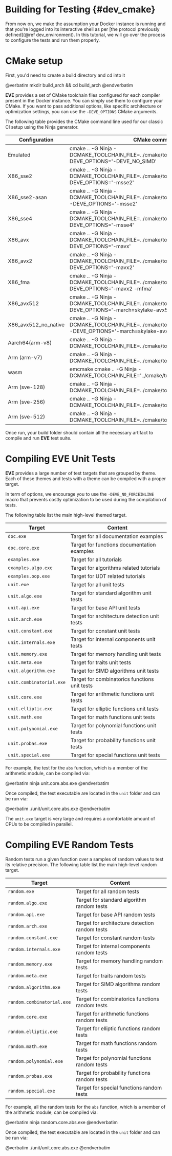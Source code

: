 Building for Testing {#dev_cmake}
====================

From now on, we make the assumption your Docker instance is running and that you're logged into
its interactive shell as per [the protocol previously defined](@ref dev_environment).
In this tutorial, we will go over the process to configure the tests and run them properly.

# CMake setup

First, you'd need to create a build directory and cd into it

@verbatim
mkdir build_arch && cd build_arch
@endverbatim

**EVE** provides a set of CMake toolchain files configured for each compiler present in the Docker
instance. You can simply use them to configure your CMake. If you want to pass additional options,
like specific architecture or optimization settings, you can use the `-DEVE_OPTIONS` CMake arguments.

The following table provides the CMake command line used for our classic CI setup using the Ninja
generator.

| Configuration        | CMake command                                                                                                           |
|----------------------|-------------------------------------------------------------------------------------------------------------------------|
| Emulated             | cmake .. -G Ninja -DCMAKE_TOOLCHAIN_FILE=../cmake/toolchain/clang.x86.cmake -DEVE_OPTIONS='-DEVE_NO_SIMD'               |
| X86_sse2             | cmake .. -G Ninja -DCMAKE_TOOLCHAIN_FILE=../cmake/toolchain/clang.x86.cmake -DEVE_OPTIONS='-msse2'                      |
| X86_sse2-asan        | cmake .. -G Ninja -DCMAKE_TOOLCHAIN_FILE=../cmake/toolchain/clang.x86.asan.cmake -DEVE_OPTIONS='-msse2'                 |
| X86_sse4             | cmake .. -G Ninja -DCMAKE_TOOLCHAIN_FILE=../cmake/toolchain/clang.x86.cmake  -DEVE_OPTIONS='-msse4'                     |
| X86_avx              | cmake .. -G Ninja -DCMAKE_TOOLCHAIN_FILE=../cmake/toolchain/clang.x86.cmake  -DEVE_OPTIONS='-mavx'                      |
| X86_avx2             | cmake .. -G Ninja -DCMAKE_TOOLCHAIN_FILE=../cmake/toolchain/clang.x86.cmake  -DEVE_OPTIONS='-mavx2'                     |
| X86_fma              | cmake .. -G Ninja -DCMAKE_TOOLCHAIN_FILE=../cmake/toolchain/clang.x86.cmake  -DEVE_OPTIONS='-mavx2 -mfma'               |
| X86_avx512           | cmake .. -G Ninja -DCMAKE_TOOLCHAIN_FILE=../cmake/toolchain/clang.x86.cmake  -DEVE_OPTIONS='-march=skylake-avx512'      |
| X86_avx512_no_native | cmake .. -G Ninja -DCMAKE_TOOLCHAIN_FILE=../cmake/toolchain/clang.x86_sde.cmake  -DEVE_OPTIONS='-march=skylake-avx512'  |
| Aarch64(arm-v8)      | cmake .. -G Ninja -DCMAKE_TOOLCHAIN_FILE=../cmake/toolchain/clang.aarch64.cmake                                           |
| Arm (arm-v7)         | cmake .. -G Ninja -DCMAKE_TOOLCHAIN_FILE=../cmake/toolchain/clang.arm.cmake                                               |
| wasm                 | emcmake cmake .. -G Ninja  -DCMAKE_TOOLCHAIN_FILE='../cmake/toolchain/emcc.cmake'                                       |
| Arm (sve-128)        | cmake .. -G Ninja -DCMAKE_TOOLCHAIN_FILE=../cmake/toolchain/gcc.sve128.cmake                                            |
| Arm (sve-256)        | cmake .. -G Ninja -DCMAKE_TOOLCHAIN_FILE=../cmake/toolchain/gcc.sve256.cmake                                            |
| Arm (sve-512)        | cmake .. -G Ninja -DCMAKE_TOOLCHAIN_FILE=../cmake/toolchain/gcc.sve512.cmake                                            |

Once run, your build folder should contain all the necessary artifact to compile and run **EVE**
test suite.

# Compiling EVE Unit Tests

**EVE** provides a large number of test targets that are grouped by theme. Each of these themes
and tests with a theme can be compiled with a proper target.

In term of options, we encourage you to use the `-DEVE_NO_FORCEINLINE` macro that prevents
costly optimization to be used during the compilation of tests.

The following table list the main high-level themed target.

| Target                   | Content                                       |
|--------------------------|-----------------------------------------------|
| `doc.exe`                | Target for all documentation examples         |
| `doc.core.exe`           | Target for functions documentation examples   |
| `examples.exe`           | Target for all tutorials                      |
| `examples.algo.exe`      | Target for algorithms related tutorials       |
| `examples.oop.exe`       | Target for UDT related tutorials              |
| `unit.exe`               | Target for all unit tests                     |
| `unit.algo.exe`          | Target for standard algorithm unit tests      |
| `unit.api.exe`           | Target for base API unit tests                |
| `unit.arch.exe`          | Target for architecture detection unit tests  |
| `unit.constant.exe`      | Target for constant unit tests                |
| `unit.internals.exe`     | Target for internal components unit tests     |
| `unit.memory.exe`        | Target for memory handling unit tests         |
| `unit.meta.exe`          | Target for traits unit tests                  |
| `unit.algorithm.exe`     | Target for SIMD algorithms unit tests         |
| `unit.combinatorial.exe` | Target for combinatorics functions unit tests |
| `unit.core.exe`          | Target for arithmetic functions unit tests    |
| `unit.elliptic.exe`      | Target for elliptic functions unit tests      |
| `unit.math.exe`          | Target for math functions unit tests          |
| `unit.polynomial.exe`    | Target for polynomial functions unit tests    |
| `unit.probas.exe`        | Target for probability functions unit tests   |
| `unit.special.exe`       | Target for special functions unit tests       |

For example, the test for the `abs` function, which is a member of the arithmetic
module, can be compiled via:

@verbatim
ninja unit.core.abs.exe
@endverbatim

Once compiled, the test executable are located in the `unit` folder and can be run via:

@verbatim
./unit/unit.core.abs.exe
@endverbatim

The `unit.exe` target is very large and requires a comfortable amount of CPUs to be compiled in
parallel.

# Compiling EVE Random Tests

Random tests run a given function over a samples of random values to test its relative precision.
The following table list the main high-level random target.

| Target                     | Content                                         |
|----------------------------|-------------------------------------------------|
| `random.exe`               | Target for all random tests                     |
| `random.algo.exe`          | Target for standard algorithm random tests      |
| `random.api.exe`           | Target for base API random tests                |
| `random.arch.exe`          | Target for architecture detection random tests  |
| `random.constant.exe`      | Target for constant random tests                |
| `random.internals.exe`     | Target for internal components random tests     |
| `random.memory.exe`        | Target for memory handling random tests         |
| `random.meta.exe`          | Target for traits random tests                  |
| `random.algorithm.exe`     | Target for SIMD algorithms random tests         |
| `random.combinatorial.exe` | Target for combinatorics functions random tests |
| `random.core.exe`          | Target for arithmetic functions random tests    |
| `random.elliptic.exe`      | Target for elliptic functions random tests      |
| `random.math.exe`          | Target for math functions random tests          |
| `random.polynomial.exe`    | Target for polynomial functions random tests    |
| `random.probas.exe`        | Target for probability functions random tests   |
| `random.special.exe`       | Target for special functions random tests       |

For example, all the random tests for the `abs` function, which is a member of the arithmetic
module, can be compiled via:

@verbatim
ninja random.core.abs.exe
@endverbatim

Once compiled, the test executable are located in the `unit` folder and can be run via:

@verbatim
./unit/unit.core.abs.exe
@endverbatim
